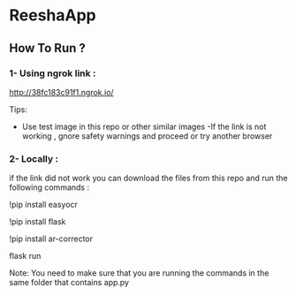 # ReeshaApp

## How To Run ? 


### 1- Using ngrok link : 
http://38fc183c91f1.ngrok.io/


Tips:
- Use test image in this repo or other similar images
-If the link is not working , gnore safety warnings and proceed or try another browser 

### 2- Locally :
if the link did not work you can download the files from this repo and run the following commands :

!pip install easyocr 

!pip install flask 
 
!pip install ar-corrector

flask run 


Note: You need to make sure that you are running the commands in the same folder that contains app.py 
